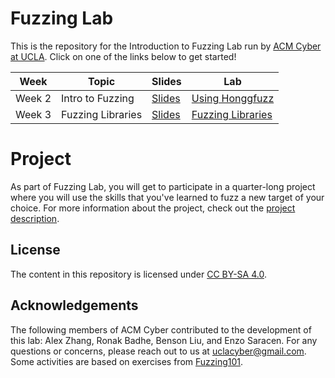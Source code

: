 # Fuzzing Lab
This is the repository for the Introduction to Fuzzing Lab run by [ACM Cyber at UCLA](https://www.acmcyber.com/).
Click on one of the links below to get started!

| **Week** | **Topic** | **Slides** | **Lab** |
|----------|-----------|------------|---------|
| Week 2 | Intro to Fuzzing | [Slides](https://docs.google.com/presentation/d/1QS6PeITc5_jhTofA9yAa5zs9qMmfmyfHmtD1nX3y48A/edit?usp=sharing) | [Using Honggfuzz](02-intro-to-fuzzing.md) |
| Week 3 | Fuzzing Libraries | [Slides](https://docs.google.com/presentation/d/1vq2N1pAApM6_64zXXM5fall6amIIfagIOEdkZ_8SQgo/edit?usp=sharing) | [Fuzzing Libraries](03-fuzzing-libraries.md) |

# Project
As part of Fuzzing Lab, you will get to participate in a quarter-long project where you will use the skills that you've learned to fuzz a new target of your choice.
For more information about the project, check out the [project description](project.md).

## License
The content in this repository is licensed under [CC BY-SA 4.0](https://creativecommons.org/licenses/by-sa/4.0/).

## Acknowledgements

The following members of ACM Cyber contributed to the development of this lab: Alex Zhang, Ronak Badhe, Benson Liu, and Enzo Saracen.
For any questions or concerns, please reach out to us at [uclacyber@gmail.com](mailto:uclacyber@gmail.com).
Some activities are based on exercises from [Fuzzing101](https://github.com/antonio-morales/Fuzzing101).

